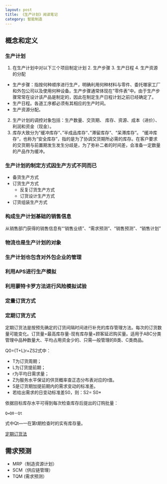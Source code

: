 ```yaml
---
layout: post
title: 《生产计划》阅读笔记
category: 智能制造
---
```


## 概念和定义
### 生产计划
1. 在生产计划中对以下三个项目制定计划
	2. 生产步骤
	3. 生产日程
	4. 生产资源的分配

* 生产步骤：指按何种顺序进行生产，明确利用何种材料与零件、委托哪家工厂和外包公司以及使用何种设备。生产步骤通常体现在”零件表“中。由于生产步骤常常在设计该产品是制定的，因此在制定生产日程计划之前已经确定了。
* 生产日程。各道工序都必须有其相应的生产时间。
* 生产资源分配。

2. 生产计划的调控对象包括：生产数量、交货期、 库存、资源、成本（进价）、利润和资金（现金）。
3. 库存大致分为”缓冲库存“、”半成品库存“、”滞留库存“、“呆滞库存”。 ”缓冲库存“，也称为“安全库存”，指的是为了协调交货期所必需的库存。在客户要求的交货期与前置期发生发生分歧是，为了弥补二者的时间差，会准备一定数量的产品作为缓冲。

### 生产计划的制定方式因生产方式不同而已
* 备货生产方式
* 订货生产方式
	* 反复订货生产方式
	* 订货设计生产方式
* 订货组装生产方式


### 构成生产计划基础的销售信息
从销售部门获得的销售信息有“‘销售业绩”、“需求预测”、“销售预测”、“销售计划”


###  物流也是生产计划的对象
### 生产计划也包含对外包企业的管理

### 利用APS进行生产模拟
### 利用蒙特卡罗方法进行风险模拟试验

### 定量订货方式
### 定期订货方式
定期订货法是按预先确定的订货间隔时间进行补充的库存管理方法。每次的订货数量可能变化。订货量=最高库存量-现有库存量+顾客延迟购买量。适用于ABC分类管理中品种数量大、平均占用资金少的、只需—般管理的B类、C类商品。 

Q0=(T+L)r+ZS2式中：

* T为订货周期；
* L为订货提前期；
* r为平均日需求量；
* Z为服务水平保证的供货概率查正态分布表对应的t值。
* S是订货期加提前期内的需求变动的标准差。
* 若给出需求的日变动标准差S0，则：S2= S0* 

依据目标库存水平可得到每次检查库存后提出的订购批量：
 
 	Q=Q0－Qt

式中Qt—一在第t期检查时的实有库存量。



[定期订货法](https://baike.baidu.com/item/%E5%AE%9A%E6%9C%9F%E8%AE%A2%E8%B4%A7%E6%B3%95)


## 需求预测
* MRP（制造资源计划）
* SCM（供应链管理）
* TQM (需求预测）